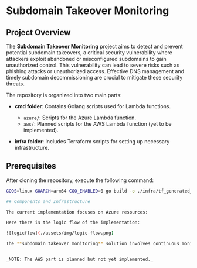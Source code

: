 # Subdomain Takeover Monitoring

## Project Overview

The **Subdomain Takeover Monitoring** project aims to detect and prevent potential subdomain takeovers, a critical security vulnerability where attackers exploit abandoned or misconfigured subdomains to gain unauthorized control. This vulnerability can lead to severe risks such as phishing attacks or unauthorized access. Effective DNS management and timely subdomain decommissioning are crucial to mitigate these security threats.

The repository is organized into two main parts:

- **cmd folder**: Contains Golang scripts used for Lambda functions.
  - `azure/`: Scripts for the Azure Lambda function.
  - `aws/`: Planned scripts for the AWS Lambda function (yet to be implemented).

- **infra folder**: Includes Terraform scripts for setting up necessary infrastructure.

## Prerequisites

After cloning the repository, execute the following command:

```bash
GOOS=linux GOARCH=arm64 CGO_ENABLED=0 go build -o ./infra/tf_generated_azure/src/bootstrap ./cmd/azure/azure.go && cp ./assets/img/queries/query_azure ./infra/tf_generated_azure/src/query

## Components and Infrastructure

The current implementation focuses on Azure resources:

Here there is the logic flow of the implementation:

![logicflow](./assets/img/logic-flow.png)

The **subdomain takeover monitoring** solution involves continuous monitoring of DNS records and identification of potential vulnerabilities in subdomains associated with Azure resources.


_NOTE: The AWS part is planned but not yet implemented._

